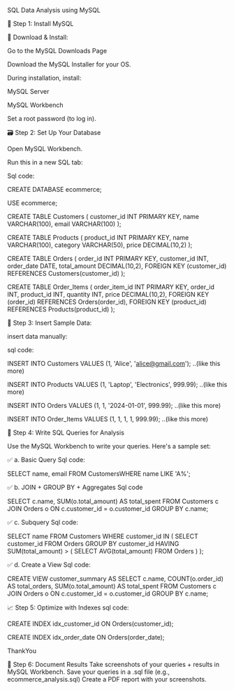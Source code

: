 SQL Data Analysis using MySQL

🧱 Step 1: Install MySQL

🔧 Download & Install:

Go to the MySQL Downloads Page

Download the MySQL Installer for your OS.

During installation, install:

MySQL Server

MySQL Workbench

Set a root password (to log in).


🗃 Step 2: Set Up Your Database

Open MySQL Workbench.

Run this in a new SQL tab:

Sql code:

CREATE DATABASE ecommerce;

USE ecommerce;


CREATE TABLE Customers (
  customer_id INT PRIMARY KEY,
  name VARCHAR(100),
  email VARCHAR(100)
);


CREATE TABLE Products (
  product_id INT PRIMARY KEY,
  name VARCHAR(100),
  category VARCHAR(50),
  price DECIMAL(10,2)
);


CREATE TABLE Orders (
  order_id INT PRIMARY KEY,
  customer_id INT,
  order_date DATE,
  total_amount DECIMAL(10,2),
  FOREIGN KEY (customer_id) REFERENCES Customers(customer_id)
);


CREATE TABLE Order_Items (
  order_item_id INT PRIMARY KEY,
  order_id INT,
  product_id INT,
  quantity INT,
  price DECIMAL(10,2),
  FOREIGN KEY (order_id) REFERENCES Orders(order_id),
  FOREIGN KEY (product_id) REFERENCES Products(product_id)
);


💾 Step 3: Insert Sample Data:

 insert data manually:
 
sql code:

INSERT INTO Customers VALUES (1, 'Alice', 'alice@gmail.com'); ..(like this more)

INSERT INTO Products VALUES (1, 'Laptop', 'Electronics', 999.99); ..(like this more)

INSERT INTO Orders VALUES (1, 1, '2024-01-01', 999.99); ..(like this more)

INSERT INTO Order_Items VALUES (1, 1, 1, 1, 999.99); ..(like this more)

🧠 Step 4: Write SQL Queries for Analysis

Use the MySQL Workbench to write your queries. Here's a sample set:

✅ a. Basic Query
Sql code:

SELECT name, email FROM CustomersWHERE name LIKE 'A%';

✅ b. JOIN + GROUP BY + Aggregates
Sql code

SELECT c.name, SUM(o.total_amount) AS total_spent
FROM Customers c
JOIN Orders o ON c.customer_id = o.customer_id
GROUP BY c.name;

✅ c. Subquery
Sql code:

SELECT name FROM Customers
WHERE customer_id IN (
  SELECT customer_id FROM Orders
  GROUP BY customer_id
  HAVING SUM(total_amount) > (
    SELECT AVG(total_amount) FROM Orders
  )
);

✅ d. Create a View
Sql code:

CREATE VIEW customer_summary AS
SELECT c.name, COUNT(o.order_id) AS total_orders, SUM(o.total_amount) AS total_spent
FROM Customers c
JOIN Orders o ON c.customer_id = o.customer_id
GROUP BY c.name;

📈 Step 5: Optimize with Indexes
sql code:

CREATE INDEX idx_customer_id ON Orders(customer_id);

CREATE INDEX idx_order_date ON Orders(order_date);

ThankYou

📸 Step 6: Document Results
Take screenshots of your queries + results in MySQL Workbench.
Save your queries in a .sql file (e.g., ecommerce_analysis.sql)
Create a PDF report with your screenshots.
